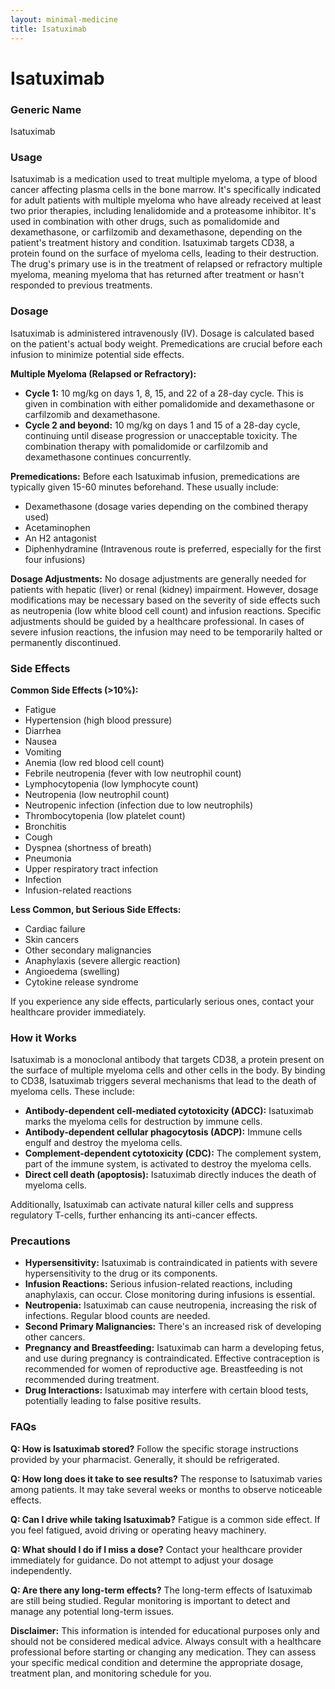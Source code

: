 ```yaml
---
layout: minimal-medicine
title: Isatuximab
---
```


# Isatuximab
### Generic Name
Isatuximab

### Usage
Isatuximab is a medication used to treat multiple myeloma, a type of blood cancer affecting plasma cells in the bone marrow.  It's specifically indicated for adult patients with multiple myeloma who have already received at least two prior therapies, including lenalidomide and a proteasome inhibitor.  It's used in combination with other drugs, such as pomalidomide and dexamethasone, or carfilzomib and dexamethasone, depending on the patient's treatment history and condition.  Isatuximab targets CD38, a protein found on the surface of myeloma cells, leading to their destruction.  The drug's primary use is in the treatment of relapsed or refractory multiple myeloma, meaning myeloma that has returned after treatment or hasn't responded to previous treatments.

### Dosage
Isatuximab is administered intravenously (IV). Dosage is calculated based on the patient's actual body weight.  Premedications are crucial before each infusion to minimize potential side effects.

**Multiple Myeloma (Relapsed or Refractory):**

* **Cycle 1:** 10 mg/kg on days 1, 8, 15, and 22 of a 28-day cycle. This is given in combination with either pomalidomide and dexamethasone or carfilzomib and dexamethasone.
* **Cycle 2 and beyond:** 10 mg/kg on days 1 and 15 of a 28-day cycle, continuing until disease progression or unacceptable toxicity.  The combination therapy with pomalidomide or carfilzomib and dexamethasone continues concurrently.

**Premedications:**  Before each Isatuximab infusion, premedications are typically given 15-60 minutes beforehand. These usually include:

* Dexamethasone (dosage varies depending on the combined therapy used)
* Acetaminophen
* An H2 antagonist
* Diphenhydramine (Intravenous route is preferred, especially for the first four infusions)

**Dosage Adjustments:** No dosage adjustments are generally needed for patients with hepatic (liver) or renal (kidney) impairment.  However, dosage modifications may be necessary based on the severity of side effects such as neutropenia (low white blood cell count) and infusion reactions.  Specific adjustments should be guided by a healthcare professional.  In cases of severe infusion reactions, the infusion may need to be temporarily halted or permanently discontinued.


### Side Effects

**Common Side Effects (>10%):**

* Fatigue
* Hypertension (high blood pressure)
* Diarrhea
* Nausea
* Vomiting
* Anemia (low red blood cell count)
* Febrile neutropenia (fever with low neutrophil count)
* Lymphocytopenia (low lymphocyte count)
* Neutropenia (low neutrophil count)
* Neutropenic infection (infection due to low neutrophils)
* Thrombocytopenia (low platelet count)
* Bronchitis
* Cough
* Dyspnea (shortness of breath)
* Pneumonia
* Upper respiratory tract infection
* Infection
* Infusion-related reactions


**Less Common, but Serious Side Effects:**

* Cardiac failure
* Skin cancers
* Other secondary malignancies
* Anaphylaxis (severe allergic reaction)
* Angioedema (swelling)
* Cytokine release syndrome


If you experience any side effects, particularly serious ones, contact your healthcare provider immediately.

### How it Works
Isatuximab is a monoclonal antibody that targets CD38, a protein present on the surface of multiple myeloma cells and other cells in the body. By binding to CD38, Isatuximab triggers several mechanisms that lead to the death of myeloma cells. These include:

* **Antibody-dependent cell-mediated cytotoxicity (ADCC):**  Isatuximab marks the myeloma cells for destruction by immune cells.
* **Antibody-dependent cellular phagocytosis (ADCP):** Immune cells engulf and destroy the myeloma cells.
* **Complement-dependent cytotoxicity (CDC):** The complement system, part of the immune system, is activated to destroy the myeloma cells.
* **Direct cell death (apoptosis):** Isatuximab directly induces the death of myeloma cells.

Additionally, Isatuximab can activate natural killer cells and suppress regulatory T-cells, further enhancing its anti-cancer effects.

### Precautions
* **Hypersensitivity:** Isatuximab is contraindicated in patients with severe hypersensitivity to the drug or its components.
* **Infusion Reactions:**  Serious infusion-related reactions, including anaphylaxis, can occur. Close monitoring during infusions is essential.
* **Neutropenia:** Isatuximab can cause neutropenia, increasing the risk of infections. Regular blood counts are needed.
* **Second Primary Malignancies:** There's an increased risk of developing other cancers.
* **Pregnancy and Breastfeeding:** Isatuximab can harm a developing fetus, and use during pregnancy is contraindicated.  Effective contraception is recommended for women of reproductive age. Breastfeeding is not recommended during treatment.
* **Drug Interactions:** Isatuximab may interfere with certain blood tests, potentially leading to false positive results.


### FAQs

**Q: How is Isatuximab stored?**  Follow the specific storage instructions provided by your pharmacist.  Generally, it should be refrigerated.

**Q: How long does it take to see results?**  The response to Isatuximab varies among patients.  It may take several weeks or months to observe noticeable effects.

**Q: Can I drive while taking Isatuximab?** Fatigue is a common side effect. If you feel fatigued, avoid driving or operating heavy machinery.

**Q: What should I do if I miss a dose?** Contact your healthcare provider immediately for guidance. Do not attempt to adjust your dosage independently.

**Q: Are there any long-term effects?** The long-term effects of Isatuximab are still being studied.  Regular monitoring is important to detect and manage any potential long-term issues.

**Disclaimer:** This information is intended for educational purposes only and should not be considered medical advice.  Always consult with a healthcare professional before starting or changing any medication.  They can assess your specific medical condition and determine the appropriate dosage, treatment plan, and monitoring schedule for you.
